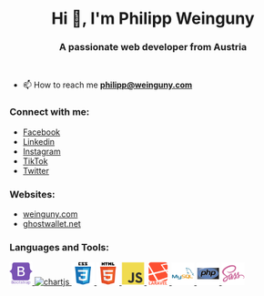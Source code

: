 <h1 align="center">Hi 👋, I'm Philipp Weinguny</h1>
<h3 align="center">A passionate web developer from Austria</h3>
<br>

- 📫 How to reach me **philipp@weinguny.com**

<h3 align="left">Connect with me:</h3>
<p align="left"><ul class="list-unstyled social-icons">
                      <li><a href="https://www.facebook.com/philipp.hartl.58">Facebook</li>
                      <li><a href="https://www.linkedin.com/in/philipp-weinguny-163b709b/">Linkedin</a></li>
                      <li><a href="https://www.instagram.com/webdesign.weinguny/">Instagram</a></li>
                      <li><a href="https://www.tiktok.com/@webdesign.weinguny">TikTok</a></li>
                      <li><a href="https://twitter.com/WeingunyP?t=4Uk7xg2N3iV1ebOX9bHsNw&s=09">Twitter</a></li>
                    </ul>
</p>

<h3>Websites:</h3>
<p align="left"><ul class="list-unstyled social-icons">
            <li><a href="https://www.weinguny.com">weinguny.com</li>
            <li><a href="https://www.ghostwallet.net">ghostwallet.net</a></li>
             </ul>
</p>
<h3 align="left">Languages and Tools:</h3>
<p align="left"> <a href="https://getbootstrap.com" target="_blank" rel="noreferrer"> <img src="https://raw.githubusercontent.com/devicons/devicon/master/icons/bootstrap/bootstrap-plain-wordmark.svg" alt="bootstrap" width="40" height="40"/> </a> <a href="https://www.chartjs.org" target="_blank" rel="noreferrer"> <img src="https://www.chartjs.org/media/logo-title.svg" alt="chartjs" width="40" height="40"/> </a> <a href="https://www.w3schools.com/css/" target="_blank" rel="noreferrer"> <img src="https://raw.githubusercontent.com/devicons/devicon/master/icons/css3/css3-original-wordmark.svg" alt="css3" width="40" height="40"/> </a> <a href="https://www.w3.org/html/" target="_blank" rel="noreferrer"> <img src="https://raw.githubusercontent.com/devicons/devicon/master/icons/html5/html5-original-wordmark.svg" alt="html5" width="40" height="40"/> </a> <a href="https://developer.mozilla.org/en-US/docs/Web/JavaScript" target="_blank" rel="noreferrer"> <img src="https://raw.githubusercontent.com/devicons/devicon/master/icons/javascript/javascript-original.svg" alt="javascript" width="40" height="40"/> </a> <a href="https://laravel.com/" target="_blank" rel="noreferrer"> <img src="https://raw.githubusercontent.com/devicons/devicon/master/icons/laravel/laravel-plain-wordmark.svg" alt="laravel" width="40" height="40"/> </a> <a href="https://www.mysql.com/" target="_blank" rel="noreferrer"> <img src="https://raw.githubusercontent.com/devicons/devicon/master/icons/mysql/mysql-original-wordmark.svg" alt="mysql" width="40" height="40"/> </a> <a href="https://www.php.net" target="_blank" rel="noreferrer"> <img src="https://raw.githubusercontent.com/devicons/devicon/master/icons/php/php-original.svg" alt="php" width="40" height="40"/> </a> <a href="https://sass-lang.com" target="_blank" rel="noreferrer"> <img src="https://raw.githubusercontent.com/devicons/devicon/master/icons/sass/sass-original.svg" alt="sass" width="40" height="40"/> </a> </p>
